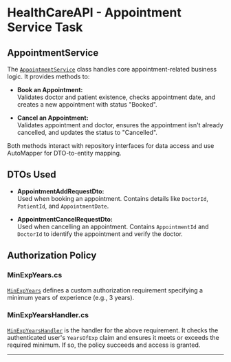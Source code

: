 # HealthCareAPI - Appointment Service Task

## AppointmentService

The [`AppointmentService`](HealthCareAPI/Services/AppointmentService.cs) class handles core appointment-related business logic. It provides methods to:

- **Book an Appointment:**  
  Validates doctor and patient existence, checks appointment date, and creates a new appointment with status "Booked".

- **Cancel an Appointment:**  
  Validates appointment and doctor, ensures the appointment isn't already cancelled, and updates the status to "Cancelled".

Both methods interact with repository interfaces for data access and use AutoMapper for DTO-to-entity mapping.

## DTOs Used

- **AppointmentAddRequestDto:**  
  Used when booking an appointment. Contains details like `DoctorId`, `PatientId`, and `AppointmentDate`.

- **AppointmentCancelRequestDto:**  
  Used when cancelling an appointment. Contains `AppointmentId` and `DoctorId` to identify the appointment and verify the doctor.

## Authorization Policy

### MinExpYears.cs

[`MinExpYears`](HealthCareAPI/Authorization/MinExpYears.cs) defines a custom authorization requirement specifying a minimum years of experience (e.g., 3 years).

### MinExpYearsHandler.cs

[`MinExpYearsHandler`](HealthCareAPI/Authorization/MinExpYearsHandler.cs) is the handler for the above requirement. It checks the authenticated user's `YearsOfExp` claim and ensures it meets or exceeds the required minimum. If so, the policy succeeds and access is granted.

---